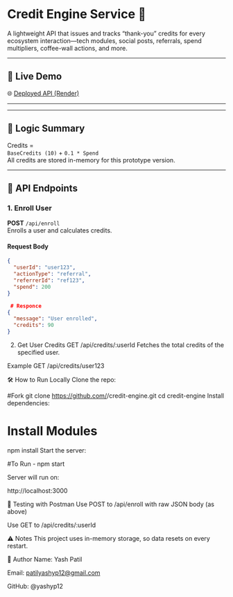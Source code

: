 # Credit Engine Service 🚀

A lightweight API that issues and tracks “thank-you” credits for every ecosystem interaction—tech modules, social posts, referrals, spend multipliers, coffee-wall actions, and more.

---

## 🔗 Live Demo

🌐 [Deployed API (Render)](https://credit-engine-wfq5.onrender.com)

---



---

## 🧠 Logic Summary

Credits =  
`BaseCredits (10)` + `0.1 * Spend`  
All credits are stored in-memory for this prototype version.

---

## 🚀 API Endpoints

### 1. Enroll User

**POST** `/api/enroll`  
Enrolls a user and calculates credits.

#### Request Body
```json
{
  "userId": "user123",
  "actionType": "referral",
  "referrerId": "ref123",
  "spend": 200
}

 # Responce
{
  "message": "User enrolled",
  "credits": 90
}
```
2. Get User Credits
GET /api/credits/:userId
Fetches the total credits of the specified user.

Example
GET /api/credits/user123

🛠️ How to Run Locally
Clone the repo:

 #Fork 
git clone https://github.com/<your-username>/credit-engine.git
cd credit-engine
Install dependencies:

# Install Modules
npm install
Start the server:

#To Run - 
npm start

Server will run on:

http://localhost:3000

🧪 Testing with Postman
Use POST to /api/enroll with raw JSON body (as above)

Use GET to /api/credits/:userId

⚠️ Notes
This project uses in-memory storage, so data resets on every restart.


👤 Author
Name: Yash Patil 

Email: patilyashyp12@gmail.com

GitHub: @yashyp12
